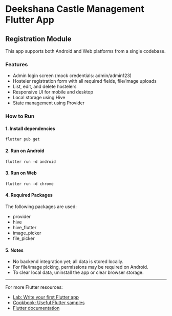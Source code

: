 
# Deekshana Castle Management Flutter App

## Registration Module

This app supports both Android and Web platforms from a single codebase.

### Features
- Admin login screen (mock credentials: admin/admin123)
- Hosteler registration form with all required fields, file/image uploads
- List, edit, and delete hostelers
- Responsive UI for mobile and desktop
- Local storage using Hive
- State management using Provider

### How to Run

#### 1. Install dependencies
```
flutter pub get
```

#### 2. Run on Android
```
flutter run -d android
```

#### 3. Run on Web
```
flutter run -d chrome
```

#### 4. Required Packages
The following packages are used:
- provider
- hive
- hive_flutter
- image_picker
- file_picker

#### 5. Notes
- No backend integration yet; all data is stored locally.
- For file/image picking, permissions may be required on Android.
- To clear local data, uninstall the app or clear browser storage.

---
For more Flutter resources:
- [Lab: Write your first Flutter app](https://docs.flutter.dev/get-started/codelab)
- [Cookbook: Useful Flutter samples](https://docs.flutter.dev/cookbook)
- [Flutter documentation](https://docs.flutter.dev/)
